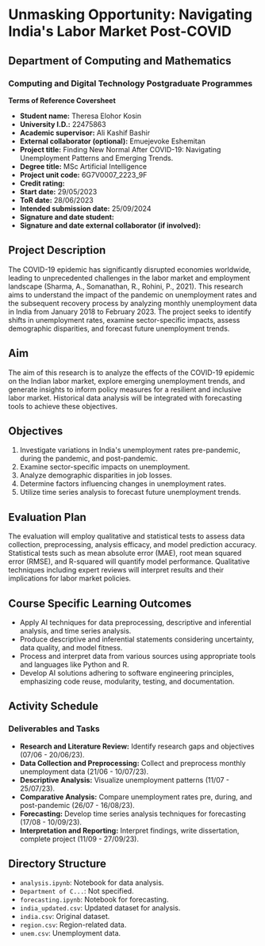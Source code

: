 # Unmasking Opportunity: Navigating India's Labor Market Post-COVID

## Department of Computing and Mathematics
### Computing and Digital Technology Postgraduate Programmes

**Terms of Reference Coversheet**
- **Student name:** Theresa Elohor Kosin
- **University I.D.:** 22475863
- **Academic supervisor:** Ali Kashif Bashir
- **External collaborator (optional):** Emuejevoke Eshemitan
- **Project title:** Finding New Normal After COVID-19: Navigating Unemployment Patterns and Emerging Trends.
- **Degree title:** MSc Artificial Intelligence
- **Project unit code:** 6G7V0007_2223_9F
- **Credit rating:** 
- **Start date:** 29/05/2023
- **ToR date:** 28/06/2023
- **Intended submission date:** 25/09/2024
- **Signature and date student:**
- **Signature and date external collaborator (if involved):**

## Project Description
The COVID-19 epidemic has significantly disrupted economies worldwide, leading to unprecedented challenges in the labor market and employment landscape (Sharma, A., Somanathan, R., Rohini, P., 2021). This research aims to understand the impact of the pandemic on unemployment rates and the subsequent recovery process by analyzing monthly unemployment data in India from January 2018 to February 2023. The project seeks to identify shifts in unemployment rates, examine sector-specific impacts, assess demographic disparities, and forecast future unemployment trends.

## Aim
The aim of this research is to analyze the effects of the COVID-19 epidemic on the Indian labor market, explore emerging unemployment trends, and generate insights to inform policy measures for a resilient and inclusive labor market. Historical data analysis will be integrated with forecasting tools to achieve these objectives.

## Objectives
1. Investigate variations in India's unemployment rates pre-pandemic, during the pandemic, and post-pandemic.
2. Examine sector-specific impacts on unemployment.
3. Analyze demographic disparities in job losses.
4. Determine factors influencing changes in unemployment rates.
5. Utilize time series analysis to forecast future unemployment trends.

## Evaluation Plan
The evaluation will employ qualitative and statistical tests to assess data collection, preprocessing, analysis efficacy, and model prediction accuracy. Statistical tests such as mean absolute error (MAE), root mean squared error (RMSE), and R-squared will quantify model performance. Qualitative techniques including expert reviews will interpret results and their implications for labor market policies.

## Course Specific Learning Outcomes
- Apply AI techniques for data preprocessing, descriptive and inferential analysis, and time series analysis.
- Produce descriptive and inferential statements considering uncertainty, data quality, and model fitness.
- Process and interpret data from various sources using appropriate tools and languages like Python and R.
- Develop AI solutions adhering to software engineering principles, emphasizing code reuse, modularity, testing, and documentation.

## Activity Schedule
### Deliverables and Tasks
- **Research and Literature Review:** Identify research gaps and objectives (07/06 - 20/06/23).
- **Data Collection and Preprocessing:** Collect and preprocess monthly unemployment data (21/06 - 10/07/23).
- **Descriptive Analysis:** Visualize unemployment patterns (11/07 - 25/07/23).
- **Comparative Analysis:** Compare unemployment rates pre, during, and post-pandemic (26/07 - 16/08/23).
- **Forecasting:** Develop time series analysis techniques for forecasting (17/08 - 10/09/23).
- **Interpretation and Reporting:** Interpret findings, write dissertation, complete project (11/09 - 27/09/23).

## Directory Structure
- `analysis.ipynb`: Notebook for data analysis.
- `Department of C...`: Not specified.
- `forecasting.ipynb`: Notebook for forecasting.
- `india_updated.csv`: Updated dataset for analysis.
- `india.csv`: Original dataset.
- `region.csv`: Region-related data.
- `unem.csv`: Unemployment data.
